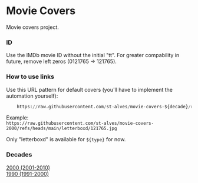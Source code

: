 # Movie Covers
Movie covers project.

### ID
Use the IMDb movie ID without the initial "tt". For greater compability in future, remove left zeros (0121765 -> 121765).

### How to use links
Use this URL pattern for default covers (you'll have to implement the automation yourself):
```python
    https://raw.githubusercontent.com/st-alves/movie-covers-${decade}/refs/heads/main/${type}/${movie_id}.jpg"
```

Example: 
<br>```https://raw.githubusercontent.com/st-alves/movie-covers-2000/refs/heads/main/letterboxd/121765.jpg```

Only "letterboxd" is available for ```${type}``` for now.

### Decades
[2000 (2001-2010)](https://github.com/st-alves/movie-covers-2000)
<br>[1990 (1991-2000)](https://github.com/st-alves/movie-covers-1990)
